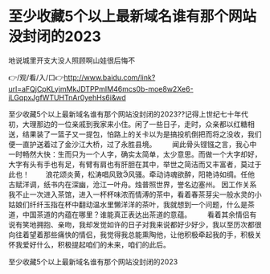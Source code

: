 # 至少收藏5个以上最新域名谁有那个网站没封闭的2023
地说城里开支大没人照顾啊山娃很后悔不

👉/观/看/入/口👉http://www.baidu.com/link?url=aFQjCpKLyjmMkJDTPPmIM46mcs0b-moe8w2Xe6-iLGqpxJgfWTUHTnAr0yehHs6i&wd

至少收藏5个以上最新域名谁有那个网站没封闭的2023??记得上世纪七十年代初，大理那边的一位亲戚到我家来小住。闲了一些日子，走时，众亲都以红糖相送，结果装了一篮子又一提包，怕路上的关卡以为是搞投机倒把而将之没收，我们便一直护送着过了金沙江大桥，过了永胜县境。
　　闻此骨头铿镪之言，我心中一时畅然大快：生而只为一个人字，确实太简单，太少意思。而做一个大字却好，大字有头有手也有足，有臂有肩也有肝胆在其中，举世之简洁而又丰富者，莫过于此也！
　　浪花颂炎黄，松涛唱风致风骚。牵动诗魂欲醉，阳艳诗如绸。任他古赋洋调，纸书内在深幽，沧江一叶舟。烛普照世界，誉名边塞州。
因工作关系我不止一次进入茶馆，进入一杯杯味浓而情溥的茶中，看着春茶芽尖一般水灵的小姑娘们纤纤玉指在杯中翻动温水里懒洋洋的茶叶，我就想到一个问题，什么是茶道，中国茶道的内蕴在哪里？谁能真正表达出茶道的意蕴。
　　看着其余情侣有说有笑地拥抱、亲吻，我却发觉如许的日子对我来说都好少好少，我以至历次都很向往着望着那些痛快的情侣，我觉得我总能熏陶他，让他积极牵起我的手，积极关怀我爱好什么，积极提起咱们的未来，咱们的此后。

至少收藏5个以上最新域名谁有那个网站没封闭的2023
